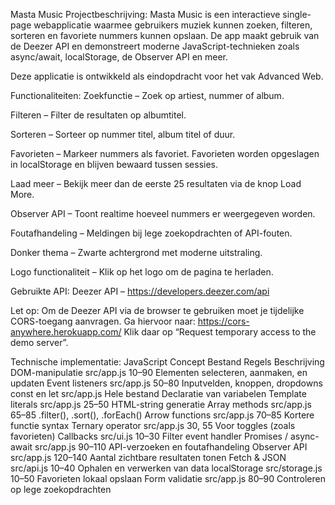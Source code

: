 Masta Music
Projectbeschrijving:
Masta Music is een interactieve single-page webapplicatie waarmee gebruikers muziek kunnen zoeken, filteren, sorteren en favoriete nummers kunnen opslaan. De app maakt gebruik van de Deezer API en demonstreert moderne JavaScript-technieken zoals async/await, localStorage, de Observer API en meer.

Deze applicatie is ontwikkeld als eindopdracht voor het vak Advanced Web.

Functionaliteiten:
Zoekfunctie – Zoek op artiest, nummer of album.

Filteren – Filter de resultaten op albumtitel.

Sorteren – Sorteer op nummer titel, album titel of duur.

Favorieten – Markeer nummers als favoriet. Favorieten worden opgeslagen in localStorage en blijven bewaard tussen sessies.

Laad meer – Bekijk meer dan de eerste 25 resultaten via de knop Load More.

Observer API – Toont realtime hoeveel nummers er weergegeven worden.

Foutafhandeling – Meldingen bij lege zoekopdrachten of API-fouten.

Donker thema – Zwarte achtergrond met moderne uitstraling.

Logo functionaliteit – Klik op het logo om de pagina te herladen.

Gebruikte API:
Deezer API – https://developers.deezer.com/api

Let op: Om de Deezer API via de browser te gebruiken moet je tijdelijke CORS-toegang aanvragen.
Ga hiervoor naar: https://cors-anywhere.herokuapp.com/
Klik daar op “Request temporary access to the demo server”.

Technische implementatie:
JavaScript Concept	Bestand	Regels	Beschrijving
DOM-manipulatie	src/app.js	10–90	Elementen selecteren, aanmaken, en updaten
Event listeners	src/app.js	50–80	Inputvelden, knoppen, dropdowns
const en let	src/app.js	Hele bestand	Declaratie van variabelen
Template literals	src/app.js	25–50	HTML-string generatie
Array methods	src/app.js	65–85	.filter(), .sort(), .forEach()
Arrow functions	src/app.js	70–85	Kortere functie syntax
Ternary operator	src/app.js	30, 55	Voor toggles (zoals favorieten)
Callbacks	src/ui.js	10–30	Filter event handler
Promises / async-await	src/app.js	90–110	API-verzoeken en foutafhandeling
Observer API	src/app.js	120–140	Aantal zichtbare resultaten tonen
Fetch & JSON	src/api.js	10–40	Ophalen en verwerken van data
localStorage	src/storage.js	10–50	Favorieten lokaal opslaan
Form validatie	src/app.js	80–90	Controleren op lege zoekopdrachten
